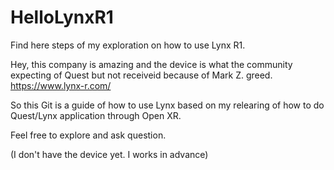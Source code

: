 # HelloLynxR1
Find here steps of my exploration on how to use Lynx R1.

Hey, this company is amazing and the device is what the community expecting of Quest but not receiveid because of Mark Z. greed.
https://www.lynx-r.com/

So this Git is a guide of how to use Lynx based on my relearing of how to do Quest/Lynx application through Open XR.

Feel free to explore and ask question.

(I don't have the device yet. I works in advance)
